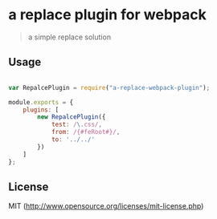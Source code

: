 a replace plugin for webpack
===

> a simple replace solution

## Usage

```javascript

var RepalcePlugin = require("a-replace-webpack-plugin");

module.exports = {
    plugins: [
        new RepalcePlugin({
            test: /\.css/,
            from: /{#feRoot#}/,
            to: '../../'
        })
    ]
};

```

## License

MIT (http://www.opensource.org/licenses/mit-license.php)
